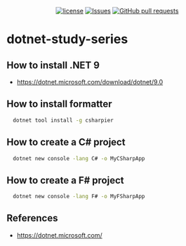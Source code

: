 <p align="center">
  <a href="https://github.com/mingyuchoo/dotnet-study-series/blob/main/LICENSE"><img alt="license" src="https://img.shields.io/github/license/mingyuchoo/dotnet-study-series"/></a>
  <a href="https://github.com/mingyuchoo/dotnet-study-series/issues"><img alt="Issues" src="https://img.shields.io/github/issues/mingyuchoo/dotnet-study-series?color=appveyor" /></a>
  <a href="https://github.com/mingyuchoo/dotnet-study-series/pulls"><img alt="GitHub pull requests" src="https://img.shields.io/github/issues-pr/mingyuchoo/dotnet-study-series?color=appveyor" /></a>
</p>

# dotnet-study-series

## How to install .NET 9

- https://dotnet.microsoft.com/download/dotnet/9.0

## How to install formatter

```bash
  dotnet tool install -g csharpier
```

## How to create a C# project

```bash
  dotnet new console -lang C# -o MyCSharpApp
```

## How to create a F# project

```bash
  dotnet new console -lang F# -o MyFSharpApp
```

## References

- https://dotnet.microsoft.com/
